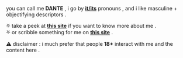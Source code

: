 you can call me **DANTE** , i go by **[it/its](https://pronouns.cc/@botched)** pronouns , and i like masculine + objectifying descriptors .  

⛧ take a peek at **[this site](https://permapervert.straw.page/)** if you want to know more about me .  
⛧ or scribble something for me on **[this site](https://downstairs.straw.page/)** .  

⚠️ disclaimer : i much prefer that people **18+** interact with me and the content here .  
